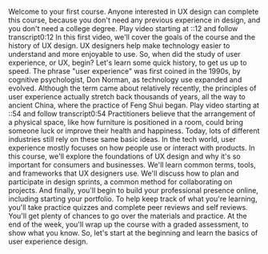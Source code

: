 Welcome to your first course. Anyone interested in UX design can complete this course, because you don't need any previous experience in design, and you don't need a college degree.
Play video starting at ::12 and follow transcript0:12
In this first video, we'll cover the goals of the course and the history of UX design. UX designers help make technology easier to understand and more enjoyable to use. So, when did the study of user experience, or UX, begin? Let's learn some quick history, to get us up to speed. The phrase "user experience" was first coined in the 1990s, by cognitive psychologist, Don Norman, as technology use expanded and evolved. Although the term came about relatively recently, the principles of user experience actually stretch back thousands of years, all the way to ancient China, where the practice of Feng Shui began.
Play video starting at ::54 and follow transcript0:54
Practitioners believe that the arrangement of a physical space, like how furniture is positioned in a room, could bring someone luck or improve their health and happiness. Today, lots of different industries still rely on these same basic ideas. In the tech world, user experience mostly focuses on how people use or interact with products. In this course, we'll explore the foundations of UX design and why it's so important for consumers and businesses. We'll learn common terms, tools, and frameworks that UX designers use. We'll discuss how to plan and participate in design sprints, a common method for collaborating on projects. And finally, you'll begin to build your professional presence online, including starting your portfolio. To help keep track of what you're learning, you'll take practice quizzes and complete peer reviews and self reviews. You'll get plenty of chances to go over the materials and practice. At the end of the week, you'll wrap up the course with a graded assessment, to show what you know. So, let's start at the beginning and learn the basics of user experience design.